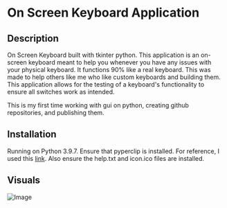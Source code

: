 # On Screen Keyboard Application

## Description
On Screen Keyboard built with tkinter python. This application is an on-screen keyboard meant to help you whenever you have any issues with your physical keyboard. It functions 90% like a real keyboard. This was made to help others like me who like custom keyboards and building them. This application allows for the testing of a keyboard's functionality to ensure all switches work as intended.

This is my first time working with gui on python, creating github repositories, and publishing them. 

## Installation
Running on Python 3.9.7. Ensure that pyperclip is installed. For reference, I used this [link](https://www.delftstack.com/howto/python/python-copy-to-clipboard/). Also ensure the help.txt and icon.ico files are installed. 

## Visuals
![Image](C:\Users\nikit\Desktop\Keyboard\Screenshot.JPG)

